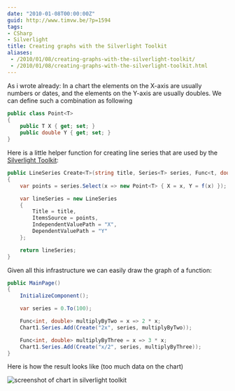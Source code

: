 ```yaml
---
date: "2010-01-08T00:00:00Z"
guid: http://www.timvw.be/?p=1594
tags:
- CSharp
- Silverlight
title: Creating graphs with the Silverlight Toolkit
aliases:
 - /2010/01/08/creating-graphs-with-the-silverlight-toolkit/
 - /2010/01/08/creating-graphs-with-the-silverlight-toolkit.html
---
```

As i wrote already: In a chart the elements on the X-axis are usually numbers or dates, and the elements on the Y-axis are usually doubles. We can define such a combination as following

```csharp
public class Point<T>
{
	public T X { get; set; }
	public double Y { get; set; }
}
```

Here is a little helper function for creating line series that are used by the [Silverlight Toolkit](http://silverlight.codeplex.com/):

```csharp
public LineSeries Create<T>(string title, Series<T> series, Func<t, double> f) where T : IComparable<T>
{
	var points = series.Select(x => new Point<T> { X = x, Y = f(x) });

	var lineSeries = new LineSeries
	{
		Title = title,
		ItemsSource = points,
		IndependentValuePath = "X",
		DependentValuePath = "Y"
	};

	return lineSeries;
}
```

Given all this infrastructure we can easily draw the graph of a function:

```csharp
public MainPage()
{
	InitializeComponent();

	var series = 0.To(100);

	Func<int, double> multiplyByTwo = x => 2 * x;
	Chart1.Series.Add(Create("2x", series, multiplyByTwo));

	Func<int, double> multiplyByThree = x => 3 * x;
	Chart1.Series.Add(Create("x/2", series, multiplyByThree));
}
```

Here is how the result looks like (too much data on the chart)

![screenshot of chart in silverlight toolkit](http://www.timvw.be/wp-content/images/silverlightchart.png)